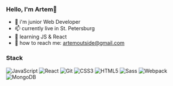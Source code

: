 ### Hello, I'm Artem👋

- 💬 i'm junior Web Developer
- 📫 currently live in St. Petersburg
- 👀 learning JS & React
- 🔎 how to reach me: artemoutside@gmail.com

### Stack
![JavaScript](https://img.shields.io/badge/-JavaScript-black?style=flat&logo=JavaScript)
![React](https://img.shields.io/badge/-React-black?style=flat&logo=React)
![Git](https://img.shields.io/badge/-Git-black?style=flat&logo=Git)
![CSS3](https://img.shields.io/badge/-CSS3-black?style=flat&logo=CSS3)
![HTML5](https://img.shields.io/badge/-HTML5-black?style=flat&logo=HTML5)
![Sass](https://img.shields.io/badge/-SASS-black?style=flat&logo=Sass)
![Webpack](https://img.shields.io/badge/-Webpack-black?style=flat&logo=Webpack)
![MongoDB](https://img.shields.io/badge/-MongoDB-black?style=flat&logo=MongoDB)